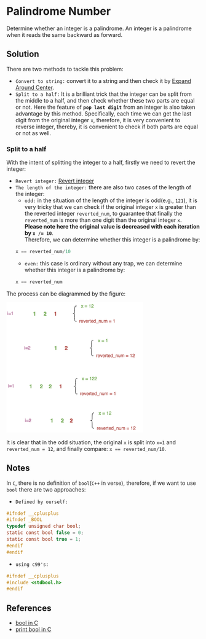 # Palindrome Number
Determine whether an integer is a palindrome. An integer is a palindrome when it reads the same backward as forward.

## Solution
There are two methods to tackle this problem:
- `Convert to string:` convert it to a string and then check it by [Expand Around Center](https://github.com/gzrjzcx/Leetcode/tree/dev/LongestPalindromicSubstring).
- `Split to a half:` It is a brilliant trick that the integer can be split from the middle to a half, and then check whether these two parts are equal or not. Here the feature of **`pop last digit`** from an integer is also taken advantage by this method. Specifically, each time we can get the last digit from the original integer `x`, therefore, it is very convenient to reverse integer, thereby, it is convenient to check if both parts are equal or not as well.

### Split to a half
With the intent of splitting the integer to a half, firstly we need to revert the integer:
- `Revert integer:` [Revert integer](https://github.com/gzrjzcx/Leetcode/tree/dev/reverse_int)
- `The length of the integer:` there are also two cases of the length of the integer:
	- `odd:` in the situation of the length of the integer is odd(e.g., `121`), it is very tricky that we can check if the original integer `x` is greater than the reverted integer `reverted_num`, to guarantee that finally the `reverted_num` is more than one digit than the original integer `x`.  
	**Please note here the original value is decreased with each iteration by `x /= 10`**.  
	Therefore, we can determine whether this integer is a palindrome by:
	```c
	x == reverted_num/10
	```
	- `even:` this case is ordinary without any trap, we can determine whether this integer is a palindrome by:
	```c
	x == reverted_num
	```
  
The process can be diagrammed by the figure:
  
![image](/palindrome_int/res/palindrome_int.png)
  
It is clear that in the odd situation, the original `x` is split into `x=1` and `reverted_num = 12`, and finally compare: `x == reverted_num/10`.

## Notes
In `C`, there is no definition of `bool`(`C++` in verse), therefore, if we want to use `bool` there are two approaches:
- `Defined by ourself:` 
```c
#ifndef __cplusplus
#ifndef _BOOL
typedef unsigned char bool;
static const bool false = 0;
static const bool true = 1;
#endif
#endif
```
- `using c99's:`
```c
#ifndef __cplusplus
#include <stdbool.h>
#endif
```
## References
- [bool in C](https://stackoverflow.com/questions/10636120/check-if-bool-is-defined-in-mixed-c-c)
- [print bool in C](https://stackoverflow.com/questions/17307275/what-is-the-printf-format-specifier-for-bool)